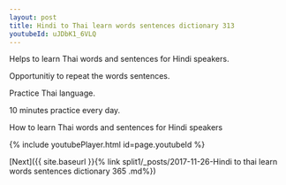 ```yaml
---
layout: post
title: Hindi to Thai learn words sentences dictionary 313 
youtubeId: uJDbK1_6VLQ
---
```

 
 
Helps to learn Thai words and sentences for Hindi speakers.

Opportunitiy to repeat the words sentences. 

Practice Thai language. 
 
10 minutes practice every day. 
 
How to learn Thai words and sentences for Hindi speakers 
 
{% include youtubePlayer.html id=page.youtubeId %}
 
 
[Next]({{ site.baseurl }}{% link  split1/_posts/2017-11-26-Hindi to thai learn words sentences dictionary 365 .md%})
 

